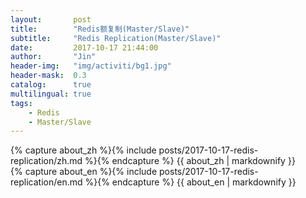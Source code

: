 ```yaml
---
layout:       post
title:        "Redis额复制(Master/Slave)"
subtitle:     "Redis Replication(Master/Slave)"
date:         2017-10-17 21:44:00
author:       "Jin"
header-img:   "img/activiti/bg1.jpg"
header-mask:  0.3
catalog:      true
multilingual: true
tags:
    - Redis
    - Master/Slave
---
```


<!-- Chinese Version -->
<div class="zh post-container">
    {% capture about_zh %}{% include posts/2017-10-17-redis-replication/zh.md %}{% endcapture %}
    {{ about_zh | markdownify }}
</div>

<!-- English Version -->
<div class="en post-container">
    {% capture about_en %}{% include posts/2017-10-17-redis-replication/en.md %}{% endcapture %}
    {{ about_en | markdownify }}
</div>